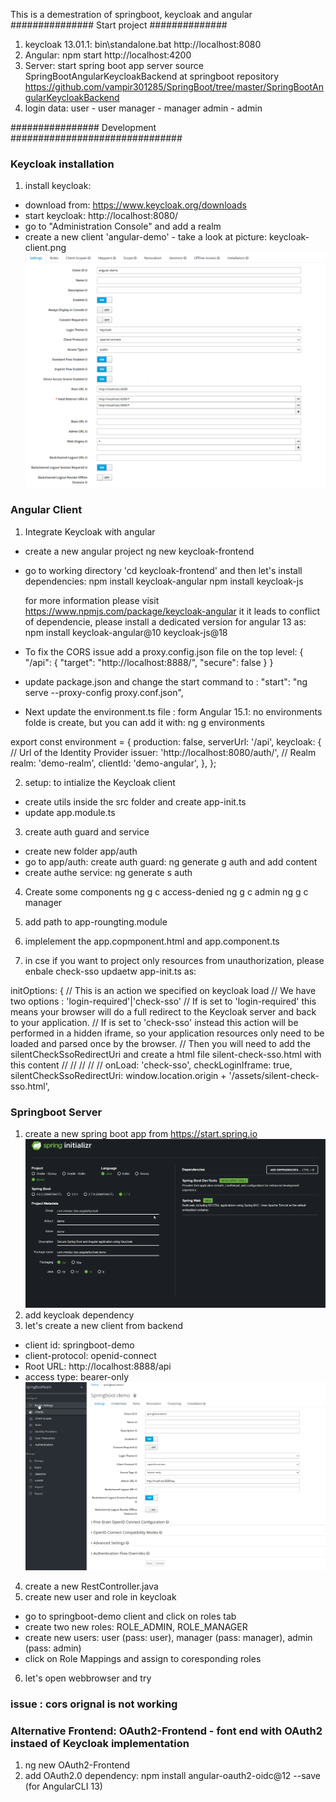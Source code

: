 This is a demestration of springboot, keycloak and angular
############### Start project ##############
1. keycloak 13.01.1: bin\standalone.bat
    http://localhost:8080
2. Angular: npm start
    http://localhost:4200
3. Server: start spring boot app
   server source SpringBootAngularKeycloakBackend at springboot repository
   https://github.com/vampir301285/SpringBoot/tree/master/SpringBootAngularKeycloakBackend
4. login data:
user - user
manager - manager
admin - admin


################ Development ###############################

### Keycloak installation
1. install keycloak:
- download from: https://www.keycloak.org/downloads
- start keycloak: http://localhost:8080/
- go to "Administration Console" and add a realm
- create a new client 'angular-demo' - take a look at picture: keycloak-client.png
![img not found](./Keycloak-Client.png)

### Angular Client
1. Integrate Keycloak with angular
- create a new angular project
    ng new keycloak-frontend
- go to working directory 'cd keycloak-frontend' and then let's install dependencies:
   npm install keycloak-angular 
   npm install keycloak-js

   for more information please visit https://www.npmjs.com/package/keycloak-angular
   it it leads to conflict of dependencie, please install a dedicated version for angular 13 as:
   npm install keycloak-angular@10 keycloak-js@18

- To fix the CORS issue add a proxy.config.json file on the top level:
   {
      "/api": {
    "target": "http://localhost:8888/",
    "secure": false
      }
   }

- update package.json and change the start command to :
   "start": "ng serve --proxy-config proxy.conf.json",

- Next update the environment.ts file :
form Angular 15.1: no environments folde is create, but you can add it with: 
   ng g environments

export const environment = {
  production: false,
  serverUrl: '/api',
  keycloak: {
    // Url of the Identity Provider
    issuer: 'http://localhost:8080/auth/',
    // Realm
    realm: 'demo-realm',
    clientId: 'demo-angular',
  },
};

2. setup: to intialize the Keycloak client
 - create utils inside the src folder and create app-init.ts
 - update app.module.ts

3. create auth guard and service
 - create new folder app/auth
 - go to app/auth: create auth guard: ng generate g auth and add content
 - create authe service: ng generate s auth
 

4. Create some components
   ng g c access-denied 
   ng g c admin 
   ng g c manager


5. add path to app-roungting.module
6. implelement the app.copmponent.html and app.component.ts

7. in cse if you want to project only resources from unauthorization, please enbale check-sso
  updaetw app-init.ts as:

  initOptions: {
            //   This is an action we specified on keycloak load
            //   We have two options : 'login-required'|'check-sso'
            //   If is set to 'login-required' this means your browser will do a full redirect to the Keycloak server and back to your application.
            //   If is set to  'check-sso'  instead this action will be performed in a hidden iframe, so your application resources only need to be loaded and parsed once by the browser.
            //   Then you will need to add the silentCheckSsoRedirectUri and create a html file   silent-check-sso.html with this content
            // <html>
            //    <body>
            //         <script>
            //           parent.postMessage(location.href, location.origin);
            //         </script>
            //      </body>
            // </html>
            onLoad: 'check-sso',
            checkLoginIframe: true,
            silentCheckSsoRedirectUri: window.location.origin + '/assets/silent-check-sso.html',


### Springboot Server
1. create a new spring boot app from https://start.spring.io
![img not found](./SpringBootApp.png)
2. add keycloak dependency
3. let's create a new client from backend
 - client id: springboot-demo
 - client-protocol: openid-connect
 - Root URL: http://localhost:8888/api
 - access type: bearer-only 
![img not found](./SpringBootKeycloakClient.png)
4. create a new RestController.java
5. create new user and role in keycloak
 - go to springboot-demo client and click on roles tab
 - create two new roles: ROLE_ADMIN, ROLE_MANAGER
 - create new users: user (pass: user), manager (pass: manager), admin (pass: admin)
 - click on Role Mappings and assign to coresponding roles
6. let's open webbrowser and try


### issue : cors orignal is not working


### Alternative Frontend: OAuth2-Frontend - font end with OAuth2 instaed of Keycloak implementation
1. ng new OAuth2-Frontend
2. add OAuth2.0 dependency: npm install angular-oauth2-oidc@12 --save (for AngularCLI 13)
